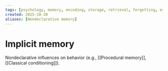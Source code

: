 ```yaml
---
tags: [psychology, memory, encoding, storage, retrieval, forgetting, eyewitness, amnesia, alzheimers, cte]
created: 2025-10-20
aliases: [Nondeclarative memory]
---
```

# Implicit memory

Nondeclarative influences on behavior (e.g., [[Procedural memory]], [[Classical conditioning]]).
